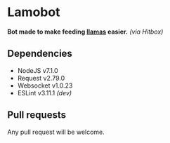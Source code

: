 # Lamobot
__Bot made to make feeding [llamas](https://lamy.cos.ovh) easier.__ *(via Hitbox)*

## Dependencies
* NodeJS v7.1.0
* Request v2.79.0
* Websocket v1.0.23
* ESLint v3.11.1 *(dev)*

## Pull requests
Any pull request will be welcome.